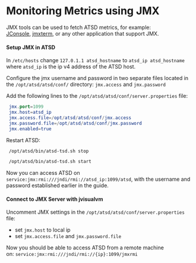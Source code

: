 # Monitoring Metrics using JMX

JMX tools can be used to fetch ATSD metrics, for example:
[JConsole](https://docs.oracle.com/javase/7/docs/technotes/guides/management/jconsole.html "jconsole"), [jmxterm](http://wiki.cyclopsgroup.org/jmxterm/ "jmxterm"), or
any other application that support JMX.

#### Setup JMX in ATSD

In `/etc/hosts` change `127.0.1.1 atsd_hostname` to `atsd_ip atsd_hostname`
where `atsd_ip` is the ip v4 address of the ATSD host.

Configure the jmx username and password in two separate files located in
the `/opt/atsd/atsd/conf/` directory: `jmx.access` and `jmx.password`

Add the following lines to the `/opt/atsd/atsd/conf/server.properties`
file:

```elm
 jmx.port=1099                                                            
 jmx.host=atsd_ip
 jmx.access.file=/opt/atsd/atsd/conf/jmx.access                           
 jmx.password.file=/opt/atsd/atsd/conf/jmx.password                       
 jmx.enabled=true                                                         
```

Restart ATSD:

```sh
 /opt/atsd/bin/atsd-tsd.sh stop                                           
```

```sh
 /opt/atsd/bin/atsd-tsd.sh start                                          
```

Now you can access ATSD on
`service:jmx:rmi:///jndi/rmi://atsd_ip:1099/atsd`, with the
username and password established earlier in the guide.

#### Connect to JMX Server with jvisualvm

Uncomment JMX settings in the `/opt/atsd/atsd/conf/server.properties`
file:

-   set `jmx.host` to local ip
-   set `jmx.access.file` and `jmx.password.file`

Now you should be able to access ATSD from a remote machine
on: `service:jmx:rmi:///jndi/rmi://{ip}:1099/jmxrmi`
